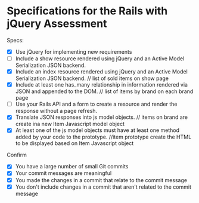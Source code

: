 # Specifications for the Rails with jQuery Assessment

Specs:
- [x] Use jQuery for implementing new requirements
- [ ] Include a show resource rendered using jQuery and an Active Model Serialization JSON backend.
- [x] Include an index resource rendered using jQuery and an Active Model Serialization JSON backend. // list of sold items on show page
- [x] Include at least one has_many relationship in information rendered via JSON and appended to the DOM. // list of items by brand on each brand page
- [ ] Use your Rails API and a form to create a resource and render the response without a page refresh.
- [x] Translate JSON responses into js model objects. // items on brand are create ina new Item Javascript model object
- [x] At least one of the js model objects must have at least one method added by your code to the prototype. //item prototype create the HTML to be displayed based on Item Javascript object 

Confirm
- [x] You have a large number of small Git commits
- [x] Your commit messages are meaningful
- [x] You made the changes in a commit that relate to the commit message
- [x] You don't include changes in a commit that aren't related to the commit message

